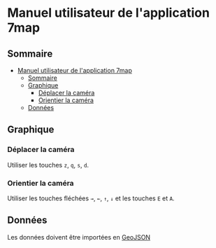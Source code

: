 # Manuel utilisateur de l'application 7map

## Sommaire

- [Manuel utilisateur de l'application 7map](#manuel-utilisateur-de-lapplication-7map)
  - [Sommaire](#sommaire)
  - [Graphique](#graphique)
    - [Déplacer la caméra](#déplacer-la-caméra)
    - [Orientier la caméra](#orientier-la-caméra)
  - [Données](#données)

## Graphique

### Déplacer la caméra

Utiliser les touches `z`, `q`, `s`, `d`.

### Orientier la caméra

Utiliser les touches fléchées `→`, `←`, `↑`, `↓` et les touches `E` et `A`.

## Données

Les données doivent être importées en [GeoJSON](https://fr.wikipedia.org/wiki/GeoJSON)
